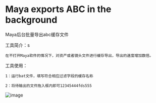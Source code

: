 # Maya exports ABC in the background

Maya后台批量导出abc缓存文件

工具简介：s

    在不打开Maya软件的情况下，对资产或者镜头文件进行缓存导出，导出的速度增加数倍。

工具使用：

    1：运行bat文件，填写符合相应过滤字段的缓存名称
    
    2：将待输出的文件拖入框内即可12345444fds555

![image](https://github.com/WangTianX/MayabatchExportAbc/blob/master/image/MayaExport.png)
